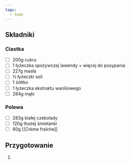 ```yaml
---
tags:
  - todo
---
```

## Składniki

### Ciastka

- [ ] 200g cukru
- [ ] 1 łyżeczka spożywczej lawendy + więcej do posypania
- [ ] 227g masła
- [ ] ½ łyżeczki soli
- [ ] 1 żółtko
- [ ] 1 łyżeczka ekstraktu waniliowego
- [ ] 284g mąki

### Polewa

- [ ] 283g białej czekolady
- [ ] 120g tłustej śmietanki
- [ ] 60g [[Crème fraîche]]

## Przygotowanie

1. 

